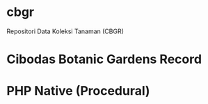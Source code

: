 # cbgr
Repositori Data Koleksi Tanaman (CBGR)

Cibodas Botanic Gardens Record
==============================
# PHP Native (Procedural)

